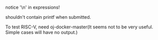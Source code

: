 notice '\n' in expressions!

shouldn't contain printf when submitted.

To test RISC-V, need oj-docker-master(It seems not to be very useful. Simple cases will have no output.)





